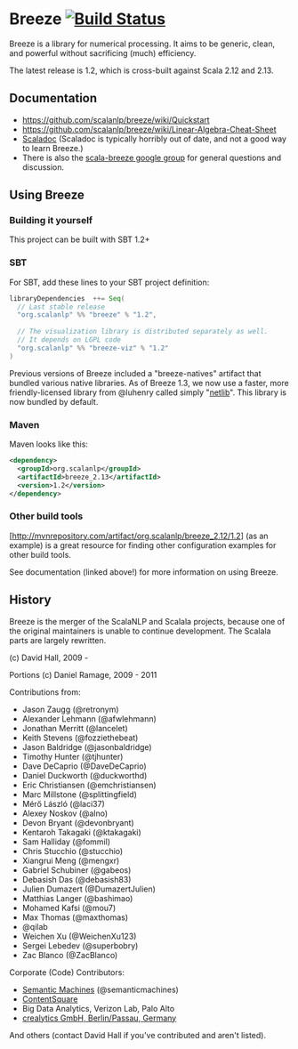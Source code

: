 # Breeze [![Build Status](https://travis-ci.org/scalanlp/breeze.svg?branch=master)](https://travis-ci.org/scalanlp/breeze)

Breeze is a library for numerical processing. It aims to be generic, clean, and powerful without sacrificing (much) efficiency.

The latest release is 1.2, which is cross-built against Scala 2.12 and 2.13.

## Documentation

* https://github.com/scalanlp/breeze/wiki/Quickstart
* https://github.com/scalanlp/breeze/wiki/Linear-Algebra-Cheat-Sheet
* [Scaladoc](http://www.scalanlp.org/api/breeze/) (Scaladoc is typically horribly out of date, and not a good way to learn Breeze.)
* There is also the [scala-breeze google group](https://groups.google.com/forum/#!forum/scala-breeze) for general questions and discussion.


## Using Breeze

### Building it yourself

This project can be built with SBT 1.2+

### SBT

For SBT, add these lines to your SBT project definition:

```scala
libraryDependencies  ++= Seq(
  // Last stable release
  "org.scalanlp" %% "breeze" % "1.2",
  
  // The visualization library is distributed separately as well.
  // It depends on LGPL code
  "org.scalanlp" %% "breeze-viz" % "1.2"
)


```

Previous versions of Breeze included a "breeze-natives" artifact that bundled various native libraries. As of Breeze 1.3, we now use a faster, more friendly-licensed library from @luhenry called simply "[netlib](https://github.com/luhenry/netlib)". This library is now bundled by default.


### Maven

Maven looks like this:

```xml
<dependency>
  <groupId>org.scalanlp</groupId>
  <artifactId>breeze_2.13</artifactId>
  <version>1.2</version>
</dependency>
```

### Other build tools
[http://mvnrepository.com/artifact/org.scalanlp/breeze_2.12/1.2] (as an example) is a great resource for finding other configuration examples for other build tools.

See documentation (linked above!) for more information on using Breeze.


## History

Breeze is the merger of the ScalaNLP and Scalala projects, because one of the original maintainers is unable to continue development. The Scalala parts are largely rewritten.

(c) David Hall, 2009 -

Portions (c) Daniel Ramage, 2009 - 2011

Contributions from:

* Jason Zaugg (@retronym)
* Alexander Lehmann (@afwlehmann)
* Jonathan Merritt (@lancelet)
* Keith Stevens (@fozziethebeat)
* Jason Baldridge (@jasonbaldridge)
* Timothy Hunter (@tjhunter)
* Dave DeCaprio (@DaveDeCaprio)
* Daniel Duckworth (@duckworthd)
* Eric Christiansen (@emchristiansen)
* Marc Millstone (@splittingfield)
* Mérő László (@laci37)
* Alexey Noskov (@alno)
* Devon Bryant (@devonbryant)
* Kentaroh Takagaki (@ktakagaki)
* Sam Halliday (@fommil)
* Chris Stucchio (@stucchio)
* Xiangrui Meng (@mengxr)
* Gabriel Schubiner (@gabeos)
* Debasish Das (@debasish83)
* Julien Dumazert (@DumazertJulien)
* Matthias Langer (@bashimao)
* Mohamed Kafsi (@mou7)
* Max Thomas (@maxthomas)
* @qilab
* Weichen Xu (@WeichenXu123)
* Sergei Lebedev (@superbobry)
* Zac Blanco (@ZacBlanco)

Corporate (Code) Contributors:
* [Semantic Machines](http://www.semanticmachines.com/) (@semanticmachines)
* [ContentSquare](http://www.contentsquare.com/en/)
* Big Data Analytics, Verizon Lab, Palo Alto
* [crealytics GmbH, Berlin/Passau, Germany](https://crealytics.com/)


And others (contact David Hall if you've contributed and aren't listed).
